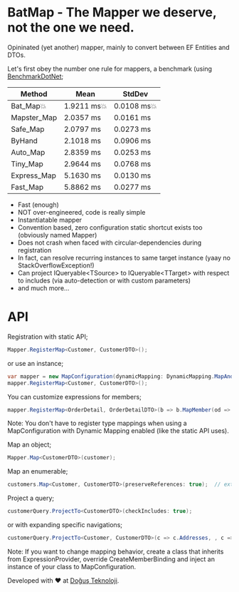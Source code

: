 # BatMap - The Mapper we deserve, not the one we need.
Opininated (yet another) mapper, mainly to convert between EF Entities and DTOs.


Let's first obey the number one rule for mappers, a benchmark (using [BenchmarkDotNet](http://benchmarkdotnet.org/);

|      Method |      Mean |    StdDev |
|------------ |---------- |---------- |
|     Bat_Map:boom: | 1.9211 ms:boom: | 0.0108 ms:boom: |
| Mapster_Map | 2.0357 ms | 0.0161 ms |
|    Safe_Map | 2.0797 ms | 0.0273 ms |
|      ByHand | 2.1018 ms | 0.0906 ms |
|    Auto_Map | 2.8359 ms | 0.0253 ms |
|    Tiny_Map | 2.9644 ms | 0.0768 ms |
| Express_Map | 5.1630 ms | 0.0130 ms |
|    Fast_Map | 5.8862 ms | 0.0277 ms |
    
    
* Fast (enough)
* NOT over-engineered, code is really simple
* Instantiatable mapper
* Convention based, zero configuration static shortcut exists too (obviously named Mapper)
* Does not crash when faced with circular-dependencies during registration
* In fact, can resolve recurring instances to same target instance (yaay no StackOverflowException!)
* Can project IQueryable\<TSource\> to IQueryable\<TTarget\> with respect to includes (via auto-detection or with custom parameters)
* and much more...

# API
Registration with static API;
```csharp
Mapper.RegisterMap<Customer, CustomerDTO>();
```
or use an instance;
```csharp
var mapper = new MapConfiguration(dynamicMapping: DynamicMapping.MapAndCache, preserveReferences: true);
mapper.RegisterMap<Customer, CustomerDTO>();
```
You can customize expressions for members;
```csharp
mapper.RegisterMap<OrderDetail, OrderDetailDTO>(b => b.MapMember(od => od.SubPrice, (od, mc) => od.Count * od.UnitPrice));
```

Note: You don't have to register type mappings when using a MapConfiguration with Dynamic Mapping enabled (like the static API uses).

Map an object;
```csharp
Mapper.Map<CustomerDTO>(customer);
```
Map an enumerable;
```csharp
customers.Map<Customer, CustomerDTO>(preserveReferences: true);  // extension methods FTW!
```
Project a query;
```csharp
customerQuery.ProjectTo<CustomerDTO>(checkIncludes: true);
```
or with expanding specific navigations;
```csharp
customerQuery.ProjectTo<Customer, CustomerDTO>(c => c.Addresses, , c => c.Orders);
```

Note: If you want to change mapping behavior, create a class that inherits from ExpressionProvider, override CreateMemberBinding and inject an instance of your class to MapConfiguration.

Developed with :heart: at [Doğuş Teknoloji](http://www.d-teknoloji.com.tr).
